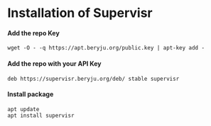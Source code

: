 # Installation of Supervisr


#### Add the repo Key

```
wget -O - -q https://apt.beryju.org/public.key | apt-key add -
```

#### Add the repo with your API Key

```
deb https://supervisr.beryju.org/deb/ stable supervisr
```

#### Install package

```
apt update
apt install supervisr
```

